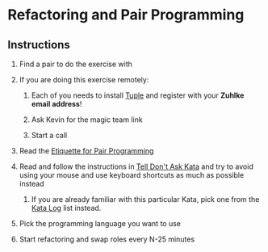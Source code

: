 # Refactoring and Pair Programming

## Instructions

1. Find a pair to do the exercise with

1. If you are doing this exercise remotely:

    1. Each of you needs to install [Tuple][4] and register with your **Zuhlke email address**!

    1. Ask Kevin for the magic team link

    1. Start a call

1. Read the [Etiquette for Pair Programming][1]

1. Read and follow the instructions in [Tell Don't Ask Kata][2] and try to avoid using your mouse and use keyboard shortcuts as much as possible instead

    1. If you are already familiar with this particular Kata, pick one from the [Kata Log][3] list instead.

1. Pick the programming language you want to use

1. Start refactoring and swap roles every N-25 minutes

[1]: https://www.cprime.com/resources/blog/etiquette-for-pair-programming/
[2]: https://kata-log.rocks/tell-dont-ask-kata
[3]: https://kata-log.rocks/refactoring
[4]: https://tuple.app/
